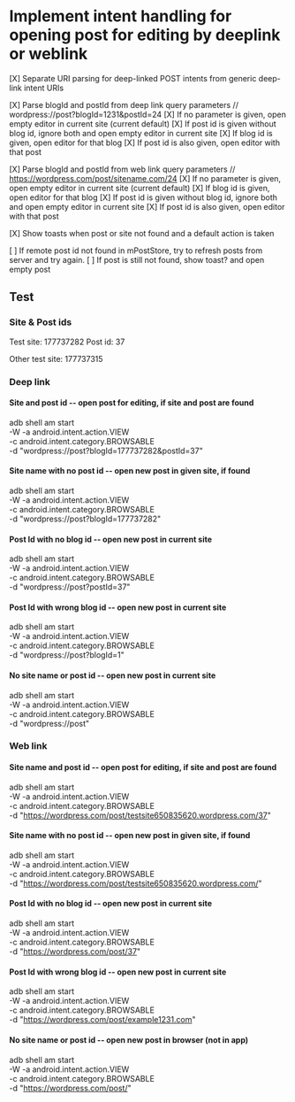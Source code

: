 # Implement intent handling for opening post for editing by deeplink or weblink

[X] Separate URI parsing for deep-linked POST intents from generic deep-link intent URIs

[X] Parse blogId and postId from deep link query parameters // wordpress://post?blogId=1231&postId=24
    [X] If no parameter is given, open empty editor in current site (current default)
    [X] If post id is given without blog id, ignore both and open empty editor in current site
    [X] If blog id is given, open editor for that blog
    [X] If post id is also given, open editor with that post

[X] Parse blogId and postId from web link query parameters // https://wordpress.com/post/sitename.com/24
    [X] If no parameter is given, open empty editor in current site (current default)
    [X] If blog id is given, open editor for that blog
    [X] If post id is given without blog id, ignore both and open empty editor in current site
    [X] If post id is also given, open editor with that post

[X] Show toasts when post or site not found and a default action is taken

[ ] If remote post id not found in mPostStore, try to refresh posts from server and try again.
    [ ] If post is still not found, show toast? and open empty post


## Test

### Site & Post ids

Test site: 177737282
Post id: 37

Other test site: 177737315

### Deep link

#### Site and post id -- open post for editing, if site and post are found

adb shell am start \
 -W -a android.intent.action.VIEW \
 -c android.intent.category.BROWSABLE \
 -d "wordpress://post?blogId=177737282\&postId=37"

#### Site name with no post id -- open new post in given site, if found

adb shell am start \
 -W -a android.intent.action.VIEW \
 -c android.intent.category.BROWSABLE \
 -d "wordpress://post?blogId=177737282"

#### Post Id with no blog id -- open new post in current site

adb shell am start \
 -W -a android.intent.action.VIEW \
 -c android.intent.category.BROWSABLE \
 -d "wordpress://post?postId=37"

#### Post Id with wrong blog id -- open new post in current site

adb shell am start \
 -W -a android.intent.action.VIEW \
 -c android.intent.category.BROWSABLE \
 -d "wordpress://post?blogId=1"

#### No site name or post id -- open new post in current site

adb shell am start \
 -W -a android.intent.action.VIEW \
 -c android.intent.category.BROWSABLE \
 -d "wordpress://post"


### Web link

#### Site name and post id -- open post for editing, if site and post are found

adb shell am start \
 -W -a android.intent.action.VIEW \
 -c android.intent.category.BROWSABLE \
 -d "https://wordpress.com/post/testsite650835620.wordpress.com/37"

#### Site name with no post id -- open new post in given site, if found

adb shell am start \
 -W -a android.intent.action.VIEW \
 -c android.intent.category.BROWSABLE \
 -d "https://wordpress.com/post/testsite650835620.wordpress.com/"

#### Post Id with no blog id -- open new post in current site

adb shell am start \
 -W -a android.intent.action.VIEW \
 -c android.intent.category.BROWSABLE \
 -d "https://wordpress.com/post/37"

#### Post Id with wrong blog id -- open new post in current site

adb shell am start \
 -W -a android.intent.action.VIEW \
 -c android.intent.category.BROWSABLE \
 -d "https://wordpress.com/post/example1231.com"

#### No site name or post id -- open new post in browser (not in app)

adb shell am start \
 -W -a android.intent.action.VIEW \
 -c android.intent.category.BROWSABLE \
 -d "https://wordpress.com/post/"

